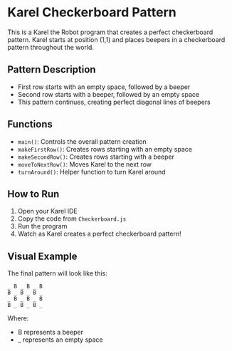 # Karel Checkerboard Pattern

This is a Karel the Robot program that creates a perfect checkerboard pattern. Karel starts at position (1,1) and places beepers in a checkerboard pattern throughout the world.

## Pattern Description
- First row starts with an empty space, followed by a beeper
- Second row starts with a beeper, followed by an empty space
- This pattern continues, creating perfect diagonal lines of beepers

## Functions
- `main()`: Controls the overall pattern creation
- `makeFirstRow()`: Creates rows starting with an empty space
- `makeSecondRow()`: Creates rows starting with a beeper
- `moveToNextRow()`: Moves Karel to the next row
- `turnAround()`: Helper function to turn Karel around

## How to Run
1. Open your Karel IDE
2. Copy the code from `Checkerboard.js`
3. Run the program
4. Watch as Karel creates a perfect checkerboard pattern!

## Visual Example
The final pattern will look like this:
```
_ B _ B _ B
B _ B _ B _
_ B _ B _ B
B _ B _ B _
```
Where:
- B represents a beeper
- _ represents an empty space 